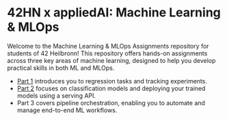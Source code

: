 # 42HN x appliedAI: Machine Learning & MLOps

Welcome to the Machine Learning & MLOps Assignments repository for students of 42 Heilbronn! This repository offers hands-on assignments across three key areas of machine learning, designed to help you develop practical skills in both ML and MLOps.

- [Part 1](https://github.com/aai-institute/42hn-ml/blob/main/part-1.md) introduces you to regression tasks and tracking experiments.
- [Part 2](https://github.com/aai-institute/42hn-ml/blob/main/part-2.md) focuses on classification models and deploying your trained models using a serving API.
- Part 3 covers pipeline orchestration, enabling you to automate and manage end-to-end ML workflows.
